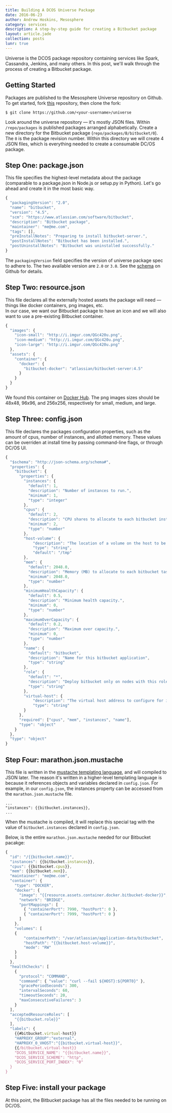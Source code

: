 ```yaml
---
title: Building A DCOS Universe Package
date: 2016-06-23
author: Andrew Hoskins, Mesosphere
category: services
description: A step-by-step guide for creating a Bitbucket package
layout: article.jade
collection: posts
lunr: true
---
```


Universe is the DCOS package repository containing services like Spark, Cassandra, Jenkins, and many others.  In this post, we'll walk through the process of creating a Bitbucket package.   

## Getting Started
Packages are published to the Mesosphere Universe repository on Github.  To get started, fork [this](https://github.com/mesosphere/universe) repository, then clone the fork:
    
    $ git clone https://github.com/<your-username>/universe 

Look around the universe repository &mdash; it's mostly JSON files.  Within `/repo/packages` is published packages arranged alphabetically. 
Create a new directory for the Bitbucket package (`repo/packages/B/bitbucket/0`).  The `0` is the package revision number.
Within this directory we will create 4 JSON files, which is everything needed to create a consumable DC/OS package. 

## Step One: package.json

This file specifies the highest-level metadata about the package (comparable to a package.json in Node.js or setup.py in Python). 
Let's go ahead and create it in the most basic way.

```javascript
{
  "packagingVersion": "2.0",
  "name": "bitbucket",
  "version": "4.5",
  "scm": "https://www.atlassian.com/software/bitbucket",
  "description": "Bitbucket package",
  "maintainer": "me@me.com",
  "tags": [],
  "preInstallNotes": "Preparing to install bitbucket-server.",
  "postInstallNotes": "Bitbucket has been installed.",
  "postUninstallNotes": "Bitbucket was uninstalled successfully."
}
```

The `packagingVersion` field specifies the version of universe package spec to adhere to.  The two available version are `2.0` or `3.0`. 
See the [schema](https://github.com/mesosphere/universe/tree/version-3.x/repo/meta/schema) on Github for details.

## Step Two: resource.json

This file declares all the externally hosted assets the package will need &mdash; things like docker containers, png images, etc.  
In our case, we want our Bitbucket package to have an icon and we will also want to use a pre-existing Bitbucket container.

```javascript
{
  "images": {
    "icon-small": "http://i.imgur.com/QGc420u.png",
    "icon-medium": "http://i.imgur.com/QGc420u.png",
    "icon-large": "http://i.imgur.com/QGc420u.png"
  },
  "assets": {
    "container": {
      "docker": {
        "bitbucket-docker": "atlassian/bitbucket-server:4.5"
      }
    }
  }
}
```

We found this container on [Docker Hub](https://hub.docker.com/r/atlassian/bitbucket-server/).
The png images sizes should be 48x48, 96x96, and 256x256, respectively for small, medium, and large.

## Step Three: config.json

This file declares the packages configuration properties, such as the amount of cpus, number of instances, and allotted memory.
These values can be overriden at install time by passing command-line flags, or through DC/OS UI.

```javascript
{
  "$schema": "http://json-schema.org/schema#",
  "properties": {
    "bitbucket": {
      "properties": {
        "instances": {
          "default": 1,
          "description": "Number of instances to run.",
          "minimum": 1,
          "type": "integer"
        },
        "cpus": {
          "default": 2,
          "description": "CPU shares to allocate to each bitbucket instance.",
          "minimum": 2,
          "type": "number"
        },
        "host-volume": {
            "description": "The location of a volume on the host to be used for persisting Bitbucket data. The final location will be derived from this value plus the name set in `name` (e.g. `/mnt/host_volume/bitbucket`). Note that this path must be the same on all DCOS agents.",
            "type": "string",
            "default": "/tmp"
        },
        "mem": {
          "default": 2048.0,
          "description": "Memory (MB) to allocate to each bitbucket task.",
          "minimum": 2048.0,
          "type": "number"
        },
        "minimumHealthCapacity": {
          "default": 0.5,
          "description": "Minimum health capacity.",
          "minimum": 0,
          "type": "number"
        },
        "maximumOverCapacity": {
          "default": 0.2,
          "description": "Maximum over capacity.",
          "minimum": 0,
          "type": "number"
        },
        "name": {
          "default": "bitbucket",
          "description": "Name for this bitbucket application",
          "type": "string"
        },
        "role": {
          "default": "*",
          "description": "Deploy bitbucket only on nodes with this role.",
          "type": "string"
        },
        "virtual-host": {
            "description": "The virtual host address to configure for integration with Marathon-lb.",
            "type": "string"
        }
      },
      "required": ["cpus", "mem", "instances", "name"],
      "type": "object"
    }
  },
  "type": "object"
}
```

## Step Four: marathon.json.mustache

This file is written in the [mustache templating language](https://mustache.github.io/mustache.5.html), and will compiled to JSON later.
The reason it's written in a higher-level templating language is because it references objects and variables declared in `config.json`.
For example, in our `config.json`, the instances property can be accessed from the `marathon.json.mustache` file.

    ...
    "instances": {{bitbucket.instances}},
    ...

When the mustache is compiled, it will replace this special tag with the value of `bitbucket.instances` declared in `config.json`.

Below, is the entire `marathon.json.mustache` needed for our Bitbucket pacakge:

```javascript
{
  "id": "/{{bitbucket.name}}",
  "instances": {{bitbucket.instances}},
  "cpus": {{bitbucket.cpus}},
  "mem": {{bitbucket.mem}},
  "maintainer": "me@me.com",
  "container": {
    "type": "DOCKER",
    "docker": {
      "image": "{{resource.assets.container.docker.bitbucket-docker}}",
      "network": "BRIDGE",    
      "portMappings": [
        { "containerPort": 7990, "hostPort": 0 },
        { "containerPort": 7999, "hostPort": 0 }
      ]
    },
    "volumes": [
    {
        "containerPath": "/var/atlassian/application-data/bitbucket",
        "hostPath": "{{bitbucket.host-volume}}",
        "mode": "RW"
    }
    ]
  },
  "healthChecks": [
    {
      "protocol": "COMMAND",
      "command": { "value": "curl --fail ${HOST}:${PORT0}" },
      "gracePeriodSeconds": 300,
      "intervalSeconds": 60,
      "timeoutSeconds": 20,
      "maxConsecutiveFailures": 3
    }
  ],
  "acceptedResourceRoles": [
    "{{bitbucket.role}}"
  ],
  "labels": {
    {{#bitbucket.virtual-host}}
    "HAPROXY_GROUP":"external",
    "HAPROXY_0_VHOST":"{{bitbucket.virtual-host}}",
    {{/bitbucket.virtual-host}}
    "DCOS_SERVICE_NAME": "{{bitbucket.name}}",
    "DCOS_SERVICE_SCHEME": "http",
    "DCOS_SERVICE_PORT_INDEX": "0"
  }
}
```

## Step Five: install your package

At this point, the Bitbucket package has all the files needed to be running on DC/OS.












